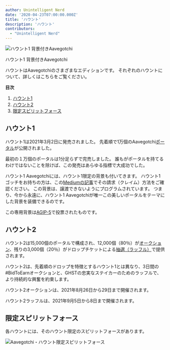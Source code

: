 ```yaml
---
author: Unintelligent Nerd
date: '2020-04-23T07:00:00.000Z'
title: 'ハウント'
description: 'ハウント'
contributors:
  - "Unintelligent Nerd"
---
```


<div class="headerImageContainer">
<img src="/haunt/haunt-1-aavegotchi.png" class="headerImage" alt="ハウント1 背景付きAavegotchi">
<p class="headerImageText">ハウント1 背景付きAavegotchi</p>
</div>

ハウントはAavegotchiのさまざまなエディションです。 それぞれのハウントについて、詳しくはこちらをご覧ください。

<div class="contentsBox">

**目次**

<ol>
<li><a href=#haunt-1>ハウント1</a></li>
<li><a href=#haunt-2>ハウント2</a></li>
<li><a href=#exclusive-spirit-forces>限定スピリットフォース</a></li>
</ol>

</div>

## ハウント1



ハウント1は2021年3月2日に発売されました。 先着順で1万個のAavegotchi[ポータル](/portals)が公開されました。

最初の１万個のポータルは1分足らずで完売しました。 誰もがポータルを持てるわけではないことを除けば、この発売はあらゆる指標で大成功でした。

ハウント1 Aavegotchiには、ハウント1限定の背景も付いてきます。 ハウント1 ゴッチをお持ちの方は、この[Mediumの記事](https://aavegotchi.medium.com/aavegotchi-nft-backgrounds-are-live-and-ready-to-be-equipped-92c8b5bb92a8)でその請求（クレイム）方法をご確認ください。 この背景は、譲渡できないようにプログラムされています。 つまり、今から永遠に、ハウント1 Aavegotchiが唯一この美しいポータルをテーマにした背景を装備できるのです。

この専用背景は[AGIP-5](/aavegotchi-improvement-proposals#give-unique-non-transferable-background-to-haunt-1-aavegotchis)で投票されたものです。

## ハウント2

ハウント2は15,000個のポータルで構成され、12,000個（80％）が[オークション](/aauction)、残りの3,000個（20％）がドロップチケットによる[抽選（ラッフル）](/tickets)で提供されます。

ハウント2は、先着順のドロップを特徴とするハウント1とは異なり、3日間の#BidToEarnオークションと、GHSTの忠実なステイカーのためのラッフルで、より持続的な興奮を約束します。

ハウント2オークションは、2021年8月26日から29日まで開催されます。

ハウント2ラッフルは、2021年9月5日から8日まで開催されます。

## 限定スピリットフォース
各ハウントには、そのハウント限定のスピリットフォースがあります。

<img class = "bodyImage" src = "/haunt/exclusive-spirit-forces.png" alt = "Aavegotchi・ハウント限定スピリットフォース" />
